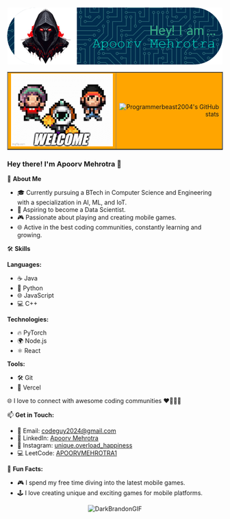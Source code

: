<p align="center">
  <img src="./github-header-image.png" alt="Apoorv Mehrotra Header">
</p>

<div align="center">
  <table style="background-color: orange" border="1">
    <tr>
      <td align="left">
        <img src="https://github.com/programmerbeast2004/programmerbeast2004/blob/main/8wsr3y.gif" alt="Cool GIF">
      </td>
      <td align="right">
        <img src="https://github-readme-stats.vercel.app/api?username=programmerbeast2004&show_icons=true&theme=radical" alt="Programmerbeast2004's GitHub stats">
      </td>
    </tr>
  </table>
</div>

<div align="left">
  
### Hey there! I'm Apoorv Mehrotra 👋
  
🚀 **About Me**

- 🎓 Currently pursuing a BTech in Computer Science and Engineering with a specialization in AI, ML, and IoT.
- 🎯 Aspiring to become a Data Scientist.
- 🎮 Passionate about playing and creating mobile games.
- 🌐 Active in the best coding communities, constantly learning and growing.
  
🛠️ **Skills**

**Languages:**

- ☕ Java
- 🐍 Python
- 🌐 JavaScript
- 💻 C++
  
**Technologies:**

- 🔥 PyTorch
- 🌍 Node.js
- ⚛️ React
  
**Tools:**

- 🛠️ Git
- 🚀 Vercel
  
🌐 I love to connect with awesome coding communities ❤️🧑🏻‍💻

📫 **Get in Touch:**

- 📧 Email: codeguy2024@gmail.com
- 💼 LinkedIn: [Apoorv Mehrotra](https://www.linkedin.com/in/apoorv-mehrotra-089947288/)
- 📸 Instagram: [unique.overload_happiness](https://www.instagram.com/unique.overload_happiness/?hl=en)
- 💻 LeetCode: [APOORVMEHROTRA1](https://leetcode.com/u/APOORVMEHROTRA1/)
  
🎉 **Fun Facts:**

- 🎮 I spend my free time diving into the latest mobile games.
- 🕹️ I love creating unique and exciting games for mobile platforms.

</div>

<p align="center">
  <img src="https://github.com/programmerbeast2004/programmerbeast2004/assets/142567279/2d1c2855-c9b8-41ad-8e53-d2bec8fcd874" alt="DarkBrandonGIF">
</p>
